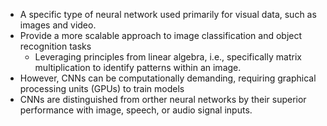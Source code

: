 - A specific type of neural network used primarily for visual data, such as images and video.
- Provide a more scalable approach to image classification and object recognition tasks
    - Leveraging principles from linear algebra, i.e., specifically matrix multiplication to identify patterns within  an image.
- However, CNNs can be computationally demanding, requiring graphical processing units (GPUs) to train models
- CNNs are distinguished from orther neural networks by their superior performance with image, speech, or audio signal inputs.
